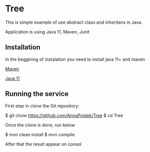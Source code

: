 # Tree
This is simple example of use abstract class and inheritans in Java.

Application is using Java 11, Maven, Junit


## Installation
In the beggining of instalation you need to install java 11+ and maven

[Maven](https://maven.apache.org/download.cgi)

[Java 11](https://adoptopenjdk.net/)

## Running the service 
First step in clone the Git repository:

$ git clone https://github.com/AnnaPostek/Tree
$ cd Tree

Once the clone is done, run below

$ mvn clean install
$ mvn compile

After that the result appear on consol

